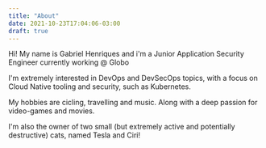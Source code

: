 ```yaml
---
title: "About"
date: 2021-10-23T17:04:06-03:00
draft: true
---
```


Hi! My name is Gabriel Henriques and i'm a Junior Application Security Engineer currently working @ Globo

I'm extremely interested in DevOps and DevSecOps topics, with a focus on Cloud Native tooling and security, such as Kubernetes.

My hobbies are cicling, travelling and music. Along with a deep passion for video-games and movies.

I'm also the owner of two small (but extremely active and potentially destructive) cats, named Tesla and Ciri!